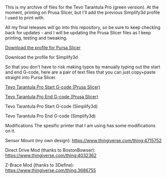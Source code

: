 This is my archive of files for the Tevo Tarantula Pro (green version). At the moment, printing on Prusa Slicer, but I'll add the previous Simplify3d profile I used to print with.

All my final releases will go into this repository, so be sure to keep checking back for updates - and I will be updating the Prusa Slicer files as I keep printing, testing and tweaking.

[Download the profile for Pursa Slicer](https://github.com/ophirpeleg/Tevo-Tarantula-Pro/blob/main/PrusaSlicer_Bundle_Settings_For_Tevo_Tarantula_Pro.ini "profile for Pursa Slicer")

Download the profile for Simplify3d


So that you don't have to risk making typos by manually typing out the start and end G-code, here are a pair of text files that you can just copy+paste straight into Pursa Slicer.


[Tevo Tarantula Pro Start G-code (Prusa Slicer)](https://github.com/ophirpeleg/Tevo-Tarantula-Pro/blob/main/PrusaSlicer%20Start%20G-code "Start G-code Prusa Slicer")

[Tevo Tarantula Pro End G-code (Prusa Slicer)](https://github.com/ophirpeleg/Tevo-Tarantula-Pro/blob/main/PrusaSlicer%20End%20G-code "End G-code Prusa Slicer")

Tevo Tarantula Pro Start G-code (Simplify3d)

Tevo Tarantula Pro End G-code (Simplify3d)

Modifications
The spesific printer that I am using has some modifications on it.

Sensor Mount (my own design): https://www.thingiverse.com/thing:4715752

Direct Drive Mod (thanks to BostonBowser): https://www.thingiverse.com/thing:4032362

Z-Brace Mod (thanks to 3Define): https://www.thingiverse.com/thing:3686755
